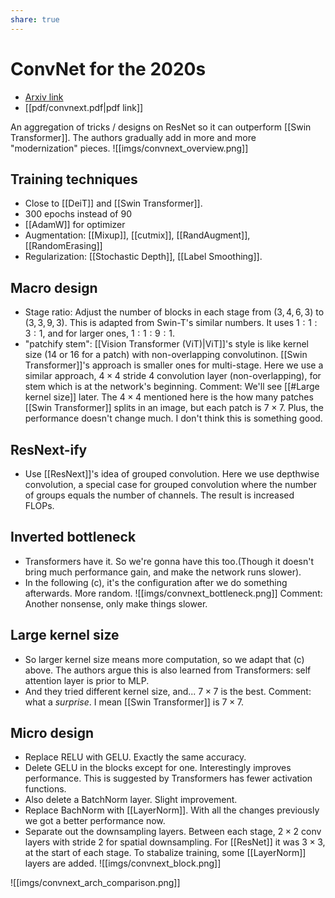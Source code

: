 ```yaml
---
share: true
---
```

# ConvNet for the 2020s
- [Arxiv link](https://arxiv.org/abs/2201.03545)
- [[pdf/convnext.pdf|pdf link]]

An aggregation of tricks / designs on ResNet so it can outperform [[Swin Transformer]]. The authors gradually add in more and more "modernization" pieces.
![[imgs/convnext_overview.png]]

## Training techniques
- Close to [[DeiT]] and [[Swin Transformer]].
- 300 epochs instead of 90
- [[AdamW]] for optimizer
- Augmentation: [[Mixup]], [[cutmix]], [[RandAugment]], [[RandomErasing]]
- Regularization: [[Stochastic Depth]], [[Label Smoothing]].

## Macro design
- Stage ratio: Adjust the number of blocks in each stage from $(3, 4, 6, 3)$ to $(3, 3, 9, 3)$. This is adapted from Swin-T's similar numbers. It uses $1:1:3:1$, and for larger ones, $1:1:9:1$.
- "patchify stem": [[Vision Transformer (ViT)|ViT]]'s style is like kernel size (14 or 16 for a patch) with non-overlapping convolutinon. [[Swin Transformer]]'s approach is smaller ones for multi-stage. Here we use a similar approach, $4\times 4$ stride $4$ convolution layer (non-overlapping), for stem which is at the network's beginning.
Comment: We'll see [[#Large kernel size]] later. The $4 \times 4$ mentioned here is the how many patches [[Swin Transformer]] splits in an image, but each patch is $7 \times 7$. Plus, the performance doesn't change much. I don't think this is something good.

## ResNext-ify
- Use [[ResNext]]'s idea of grouped convolution. Here we use depthwise convolution, a special case for grouped convolution where the number of groups equals the number of channels. The result is increased FLOPs.

## Inverted bottleneck
- Transformers have it. So we're gonna have this too.(Though it doesn't bring much performance gain, and make the network runs slower).
- In the following (c), it's the configuration after we do something afterwards. More random.
![[imgs/convnext_bottleneck.png]]
Comment: Another nonsense, only make things slower. 

## Large kernel size
- So larger kernel size means more computation, so we adapt that (c) above. The authors argue this is also learned from Transformers: self attention layer is prior to MLP.
- And they tried different kernel size, and... $7 \times 7$ is the best.
Comment: what a *surprise*. I mean [[Swin Transformer]] is $7 \times 7$. 

## Micro design
- Replace RELU with GELU. Exactly the same accuracy.
- Delete GELU in the blocks except for one. Interestingly improves performance. This is suggested by Transformers has fewer activation functions.
- Also delete a BatchNorm layer. Slight improvement.
- Replace BachNorm with [[LayerNorm]]. With all the changes previously we got a better performance now.
- Separate out the downsampling layers. Between each stage, $2\times2$ conv layers with stride $2$ for spatial downsampling. For [[ResNet]] it was $3\times 3$, at the start of each stage. To stabalize training, some [[LayerNorm]] layers are added. 
![[imgs/convnext_block.png]]

![[imgs/convnext_arch_comparison.png]]